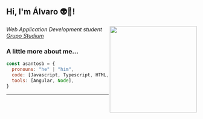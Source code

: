 <h2> Hi, I'm Álvaro 👽🚀!</h2>
<img align='right' src="https://i.pinimg.com/originals/e4/26/70/e426702edf874b181aced1e2fa5c6cde.gif" width="230">
<p><em>Web Application Development student <a href="http://www.unb.br">Grupo Studium</a></br>
</em></p>

### A little more about me...  

```javascript
const asantosb = {
  pronouns: "he" | "him",
  code: [Javascript, Typescript, HTML, CSS, Java, PHP],
  tools: [Angular, Node],
}
```
---
